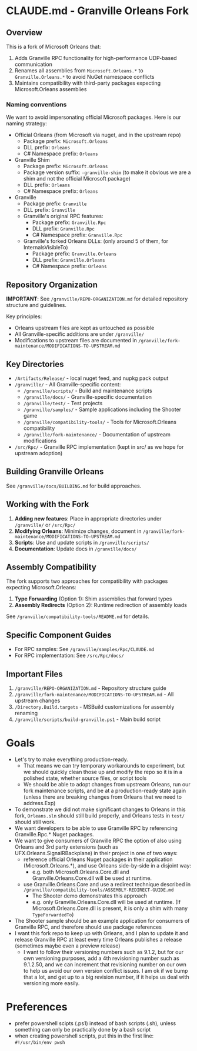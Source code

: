 # CLAUDE.md - Granville Orleans Fork

## Overview

This is a fork of Microsoft Orleans that:
1. Adds Granville RPC functionality for high-performance UDP-based communication
2. Renames all assemblies from `Microsoft.Orleans.*` to `Granville.Orleans.*` to avoid NuGet namespace conflicts
3. Maintains compatibility with third-party packages expecting Microsoft.Orleans assemblies

### Naming conventions

We want to avoid impersonating official Microsoft packages.  Here is our naming strategy:

- Official Orleans (from Microsoft via nuget, and in the upstream repo)
  - Package prefix: `Microsoft.Orleans`
  - DLL prefix: `Orleans`
  - C# Namespace prefix: `Orleans`
- Granville Shim
  - Package prefix: `Microsoft.Orleans`
  - Package version suffix: `-granville-shim` (to make it obvious we are a shim and not the official Microsoft package)
  - DLL prefix: `Orleans`
  - C# Namespace prefix: `Orleans`
- Granville
  - Package prefix: `Granville`
  - DLL prefix: `Granville`
  - Granville's original RPC features:
    - Package prefix: `Granville.Rpc`
    - DLL prefix: `Granville.Rpc`
    - C# Namespace prefix: `Granville.Rpc`
  - Granville's forked Orleans DLLs:  (only around 5 of them, for InternalsVisibleTo)
    - Package prefix: `Granville.Orleans`
    - DLL prefix: `Granville.Orleans`
    - C# Namespace prefix: `Orleans`

## Repository Organization

**IMPORTANT**: See `/granville/REPO-ORGANIZATION.md` for detailed repository structure and guidelines.

Key principles:
- Orleans upstream files are kept as untouched as possible
- All Granville-specific additions are under `/granville/`
- Modifications to upstream files are documented in `/granville/fork-maintenance/MODIFICATIONS-TO-UPSTREAM.md`

## Key Directories

- `/Artifacts/Release/` - local nuget feed, and nupkg pack output
- `/granville/` - All Granville-specific content:
  - `/granville/scripts/` - Build and maintenance scripts
  - `/granville/docs/` - Granville-specific documentation
  - `/granville/test/` - Test projects
  - `/granville/samples/` - Sample applications including the Shooter game
  - `/granville/compatibility-tools/` - Tools for Microsoft.Orleans compatibility
  - `/granville/fork-maintenance/` - Documentation of upstream modifications
- `/src/Rpc/` - Granville RPC implementation (kept in src/ as we hope for upstream adoption)

## Building Granville Orleans

See `/granville/docs/BUILDING.md` for build approaches.

## Working with the Fork

1. **Adding new features**: Place in appropriate directories under `/granville/` or `/src/Rpc/`
2. **Modifying Orleans**: Minimize changes, document in `/granville/fork-maintenance/MODIFICATIONS-TO-UPSTREAM.md`
3. **Scripts**: Use and update scripts in `/granville/scripts/`
4. **Documentation**: Update docs in `/granville/docs/`

## Assembly Compatibility

The fork supports two approaches for compatibility with packages expecting Microsoft.Orleans:
1. **Type Forwarding** (Option 1): Shim assemblies that forward types
2. **Assembly Redirects** (Option 2): Runtime redirection of assembly loads

See `/granville/compatibility-tools/README.md` for details.

## Specific Component Guides

- For RPC samples: See `/granville/samples/Rpc/CLAUDE.md`
- For RPC implementation: See `/src/Rpc/docs/`

## Important Files

1. `/granville/REPO-ORGANIZATION.md` - Repository structure guide
2. `/granville/fork-maintenance/MODIFICATIONS-TO-UPSTREAM.md` - All upstream changes
3. `/Directory.Build.targets` - MSBuild customizations for assembly renaming
4. `/granville/scripts/build-granville.ps1` - Main build script


# Goals

- Let's try to make everything production-ready.
  - That means we can try temporary workarounds to experiment, but we should quickly clean those up and modify the repo so it is in a polished state, whether source files, or script tools
  - We should be able to adopt changes from upstream Orleans, run our fork maintenance scripts, and be at a production-ready state again (unless there are breaking changes from Orleans that we need to address.Exp)
- To demonstrate we did not make significant changes to Orleans in this fork, `Orleans.sln` should still build properly, and Orleans tests in `test/` should still work.
- We want developers to be able to use Granville RPC by referencing Granville.Rpc.* Nuget packages.
- We want to give consumers of Granville RPC the option of also using Orleans and 3rd party extensions (such as UFX.Orleans.SignalRBackplane) in their project in one of two ways:
  - reference official Orleans Nuget packages in their application (Microsoft.Orleans.*), and use Orleans side-by-side in a disjoint way: 
    - e.g. both Microsoft.Orleans.Core.dll and Granville.Orleans.Core.dll will be used at runtime.
  - use Granville.Orleans.Core and use a redirect technique described in `/granville/compatibility-tools/ASSEMBLY-REDIRECT-GUIDE.md`
    - The Shooter demo demonstrates this approach
    - e.g. only Granville.Orleans.Core.dll will be used at runtime.  (If Microsoft.Orleans.Core.dll is present, it is only a shim with many `TypeForwardedTo`)
- The Shooter sample should be an example application for consumers of Granville RPC, and therefore should use package references
- I want this fork repo to keep up with Orleans, and I plan to update it and release Granville RPC at least every time Orleans publishes a release (sometimes maybe even a preview release)
  - I want to follow their versioning numbers such as 9.1.2, but for our own versioning purposes, add a 4th revisioning number such as 9.1.2.50, and we can increment that revisioning number on our own to help us avoid our own version conflict issues.  I am ok if we bump that a lot, and get up to a big revision number, if it helps us deal with versioning more easily.

# Preferences

- prefer powershell scipts (.ps1) instead of bash scripts (.sh), unless something can only be practically done by a bash script
- when creating powershell scripts, put this in the first line: `#!/usr/bin/env pwsh` 

